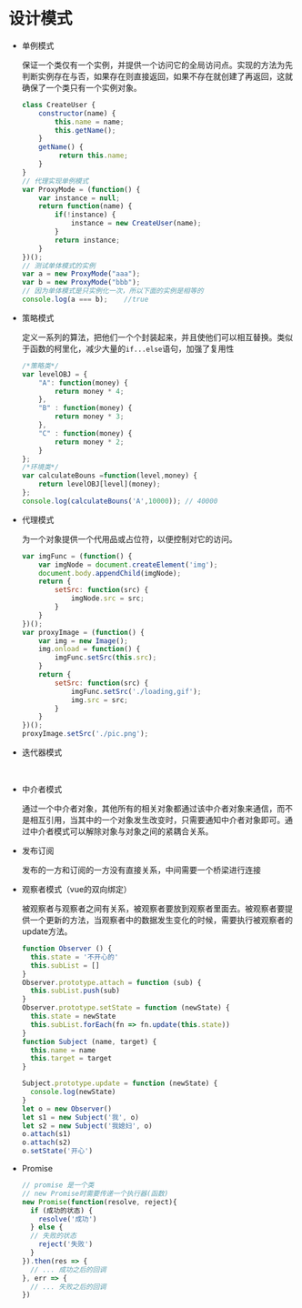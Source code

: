 # 设计模式

+ 单例模式

  保证一个类仅有一个实例，并提供一个访问它的全局访问点。实现的方法为先判断实例存在与否，如果存在则直接返回，如果不存在就创建了再返回，这就确保了一个类只有一个实例对象。

  ```javascript
  class CreateUser {
      constructor(name) {
          this.name = name;
          this.getName();
      }
      getName() {
           return this.name;
      }
  }
  // 代理实现单例模式
  var ProxyMode = (function() {
      var instance = null;
      return function(name) {
          if(!instance) {
              instance = new CreateUser(name);
          }
          return instance;
      }
  })();
  // 测试单体模式的实例
  var a = new ProxyMode("aaa");
  var b = new ProxyMode("bbb");
  // 因为单体模式是只实例化一次，所以下面的实例是相等的
  console.log(a === b);    //true
  ```

+ 策略模式

  定义一系列的算法，把他们一个个封装起来，并且使他们可以相互替换。类似于函数的柯里化，减少大量的`if...else`语句，加强了复用性

  ```javascript
  /*策略类*/
  var levelOBJ = {
      "A": function(money) {
          return money * 4;
      },
      "B" : function(money) {
          return money * 3;
      },
      "C" : function(money) {
          return money * 2;
      } 
  };
  /*环境类*/
  var calculateBouns =function(level,money) {
      return levelOBJ[level](money);
  };
  console.log(calculateBouns('A',10000)); // 40000
  ```

+ 代理模式

  为一个对象提供一个代用品或占位符，以便控制对它的访问。

  ```javascript
  var imgFunc = (function() {
      var imgNode = document.createElement('img');
      document.body.appendChild(imgNode);
      return {
          setSrc: function(src) {
              imgNode.src = src;
          }
      }
  })();
  var proxyImage = (function() {
      var img = new Image();
      img.onload = function() {
          imgFunc.setSrc(this.src);
      }
      return {
          setSrc: function(src) {
              imgFunc.setSrc('./loading,gif');
              img.src = src;
          }
      }
  })();
  proxyImage.setSrc('./pic.png');
  ```

+ 迭代器模式

  ​

+ 中介者模式

  通过一个中介者对象，其他所有的相关对象都通过该中介者对象来通信，而不是相互引用，当其中的一个对象发生改变时，只需要通知中介者对象即可。通过中介者模式可以解除对象与对象之间的紧耦合关系。

+ 发布订阅

  发布的一方和订阅的一方没有直接关系，中间需要一个桥梁进行连接

+ 观察者模式（vue的双向绑定）

  被观察者与观察者之间有关系，被观察者要放到观察者里面去。被观察者要提供一个更新的方法，当观察者中的数据发生变化的时候，需要执行被观察者的update方法。

  ```javascript
  function Observer () {
    this.state = '不开心的'
    this.subList = []
  }
  Observer.prototype.attach = function (sub) {
    this.subList.push(sub)
  }
  Observer.prototype.setState = function (newState) {
    this.state = newState
    this.subList.forEach(fn => fn.update(this.state))
  }
  function Subject (name, target) {
    this.name = name
    this.target = target
  }

  Subject.prototype.update = function (newState) {
    console.log(newState)
  }
  let o = new Observer()
  let s1 = new Subject('我', o)
  let s2 = new Subject('我媳妇', o)
  o.attach(s1)
  o.attach(s2)
  o.setState('开心')
  ```

+ Promise

  ```javascript
  // promise 是一个类
  // new Promise时需要传递一个执行器(函数)
  new Promise(function(resolve, reject){
    if (成功的状态) {
      resolve('成功')
    } else {
    // 失败的状态
      reject('失败')
    }
  }).then(res => {
    // ... 成功之后的回调
  }, err => {
    // ... 失败之后的回调
  })

  ```

  ​